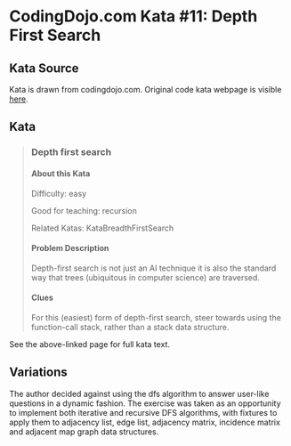 # CodingDojo.com Kata #11: Depth First Search

## Kata Source

Kata is drawn from codingdojo.com. Original code kata webpage is visible
[here](https://codingdojo.org/kata/DepthFirstSearch/).

## Kata

> ### Depth first search
>
> #### About this Kata
>
> Difficulty: easy
>
> Good for teaching: recursion
>
> Related Katas: KataBreadthFirstSearch
>
> #### Problem Description
>
> Depth-first search is not just an AI technique it is also the standard way
> that trees (ubiquitous in computer science) are traversed.
> 
> #### Clues
>
> For this (easiest) form of depth-first search, steer towards using the
> function-call stack, rather than a stack data structure.

See the above-linked page for full kata text.

## Variations

The author decided against using the dfs algorithm to answer user-like questions in a dynamic fashion. The exercise
was taken as an opportunity to implement both iterative and recursive DFS algorithms, with fixtures to apply them to
adjacency list, edge list, adjacency matrix, incidence matrix and adjacent map graph data structures.
